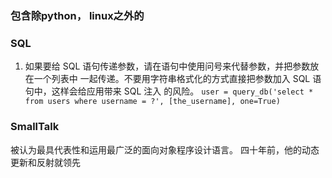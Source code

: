 ### 包含除python， linux之外的
### SQL
1. 如果要给 SQL 语句传递参数，请在语句中使用问号来代替参数，并把参数放在一个列表中 一起传递。不要用字符串格式化的方式直接把参数加入 SQL 语句中，这样会给应用带来 SQL 注入 的风险。
    `user = query_db('select * from users where username = ?', [the_username], one=True)`

### SmallTalk
被认为最具代表性和运用最广泛的面向对象程序设计语言。
四十年前，他的动态更新和反射就领先
